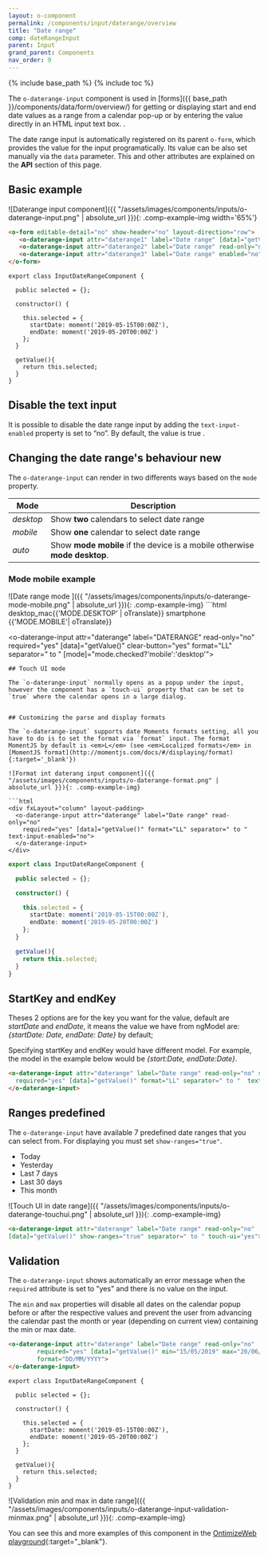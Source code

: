 ```yaml
---
layout: o-component
permalink: /components/input/daterange/overview
title: "Date range"
comp: dateRangeInput
parent: Input
grand_parent: Components
nav_order: 9
---
```


{% include base_path %}
{% include toc %}

The `o-daterange-input` component is used in [forms]({{ base_path }}/components/data/form/overview/) for getting or displaying start and end date values as a range from a calendar pop-up or by entering the value directly in an HTML input text box.
.

The date range input is automatically registered on its parent `o-form`, which provides the value for the input programatically. Its value can be also set manually via the `data` parameter. This and other attributes are explained on the **API** section of this page.

## Basic example
![Daterange input component]({{ "/assets/images/components/inputs/o-daterange-input.png" | absolute_url }}){: .comp-example-img width='65%'}

```html
<o-form editable-detail="no" show-header="no" layout-direction="row">
   <o-daterange-input attr="daterange1" label="Date range" [data]="getValue()"> </o-daterange-input>
   <o-daterange-input attr="daterange2" label="Date range" read-only="no"  required="yes" [data]="getValue()"></o-daterange-input>
   <o-daterange-input attr="daterange3" label="Date range" enabled="no" [data]="getValue()"></o-daterange-input>
</o-form>
```

```
export class InputDateRangeComponent {

  public selected = {};

  constructor() {

    this.selected = {
      startDate: moment('2019-05-15T00:00Z'),
      endDate: moment('2019-05-20T00:00Z')
    };
  }

  getValue(){
    return this.selected;
  }
}

```

## Disable the text input

It is possible to disable the date range input by adding the `text-input-enabled` property  is set to “no”. By default, the value is true .

## Changing the date range's behaviour <span class='menuitem-badge'>new<span>

The `o-daterange-input` can render in two differents ways based on the `mode` property.

| Mode | Description |
|------|--------------|
| *desktop* | Show **two** calendars to select date range |
| *mobile* | Show **one** calendar to select date range |
| *auto* | Show  **mode mobile** if the device is a mobile otherwise **mode desktop**.


<h3>Mode mobile example</h3>
![Date range mode ]({{ "/assets/images/components/inputs/o-daterange-mode-mobile.png" | absolute_url }}){: .comp-example-img}
```html
<div fxLayout="row" fxLayoutAlign="end center" class="selector-mode">
  <mat-icon>desktop_mac</mat-icon>{{'MODE.DESKTOP' | oTranslate}}
  <mat-slide-toggle #mode>
    <mat-icon>smartphone</mat-icon> {{'MODE.MOBILE'| oTranslate}}
  </mat-slide-toggle>
</div>


<o-daterange-input attr="daterange" label="DATERANGE" read-only="no" required="yes" [data]="getValue()"
  clear-button="yes" format="LL" separator=" to " [mode]="mode.checked?'mobile':'desktop'">
</o-daterange-input>
```
## Touch UI mode

The `o-daterange-input` normally opens as a popup under the input, however the component has a `touch-ui` property that can be set to `true` where the calendar opens in a large dialog.


## Customizing the parse and display formats

The `o-daterange-input` supports date Moments formats setting, all you have to do is to set the format via `format` input. The format MomentJS by default is <em>L</em> (see <em>Localized formats</em> in [MomentJS format](http://momentjs.com/docs/#/displaying/format){:target='_blank'})

![Format int daterang input component]({{ "/assets/images/components/inputs/o-daterange-format.png" | absolute_url }}){: .comp-example-img}

```html
<div fxLayout="column" layout-padding>
  <o-daterange-input attr="daterange" label="Date range" read-only="no"
    required="yes" [data]="getValue()" format="LL" separator=" to " text-input-enabled="no">
  </o-daterange-input>
</div>
```
```ts
export class InputDateRangeComponent {

  public selected = {};

  constructor() {

    this.selected = {
      startDate: moment('2019-05-15T00:00Z'),
      endDate: moment('2019-05-20T00:00Z')
    };
  }

  getValue(){
    return this.selected;
  }
}
```

## StartKey and endKey

Theses 2 options are for the key you want for the value, default are *startDate* and *endDate*, it means the value we have from ngModel are: *{startDate: Date, endDate: Date}* by default;

Specifying startKey and endKey would have different model.  For example, the model in the example below would be *{start:Date, endDate:Date}*.

```html
<o-daterange-input attr="daterange" label="Date range" read-only="no" startKey="start" endKey="end"
  required="yes" [data]="getValue()" format="LL" separator=" to "  text-input-enabled="no">
</o-daterange-input>

```


## Ranges predefined

The `o-daterange-input` have available 7 predefined date ranges that you can select from. For displaying you must set `show-ranges="true"`.
- Today
- Yesterday
- Last 7 days
- Last 30 days
- This month

![Touch UI in date range]({{ "/assets/images/components/inputs/o-daterange-touchui.png" | absolute_url }}){: .comp-example-img}

```html
<o-daterange-input attr="daterange" label="Date range" read-only="no"  required="yes"
[data]="getValue()" show-ranges="true" separator=" to " touch-ui="yes"></o-daterange-input>

```

## Validation
The `o-daterange-input` shows automatically an error message when the `required` attribute is set to "yes" and there is no value on the input.

The `min` and `max` properties will disable all dates on the calendar popup before or after the respective values and prevent the user from advancing the calendar past the month or year (depending on current view) containing the min or max date.

```html
<o-daterange-input attr="daterange" label="Date range" read-only="no"
        required="yes" [data]="getValue()" min="15/05/2019" max="20/06/2019"
        format="DD/MM/YYYY">
</o-daterange-input>
```

```
export class InputDateRangeComponent {

  public selected = {};

  constructor() {

    this.selected = {
      startDate: moment('2019-05-15T00:00Z'),
      endDate: moment('2019-05-20T00:00Z')
    };
  }

  getValue(){
    return this.selected;
  }
}
```

![Validation min and max in date range]({{ "/assets/images/components/inputs/o-daterange-input-validation-minmax.png" | absolute_url }}){: .comp-example-img}




You can see this and more examples of this component in the [OntimizeWeb playground]({{site.playgroundurl}}/main/inputs/daterange){:target="_blank"}.